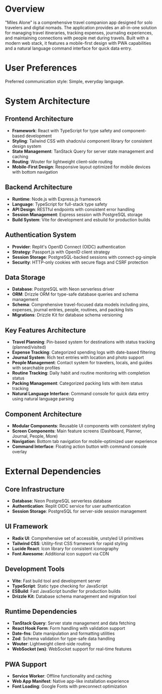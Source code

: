 # Overview

"Miles Alone" is a comprehensive travel companion app designed for solo travelers and digital nomads. The application provides an all-in-one solution for managing travel itineraries, tracking expenses, journaling experiences, and maintaining connections with people met during travels. Built with a modern web stack, it features a mobile-first design with PWA capabilities and a natural language command interface for quick data entry.

# User Preferences

Preferred communication style: Simple, everyday language.

# System Architecture

## Frontend Architecture
- **Framework**: React with TypeScript for type safety and component-based development
- **Styling**: Tailwind CSS with shadcn/ui component library for consistent design system
- **State Management**: TanStack Query for server state management and caching
- **Routing**: Wouter for lightweight client-side routing
- **Mobile-First Design**: Responsive layout optimized for mobile devices with bottom navigation

## Backend Architecture
- **Runtime**: Node.js with Express.js framework
- **Language**: TypeScript for full-stack type safety
- **API Design**: RESTful endpoints with consistent error handling
- **Session Management**: Express session with PostgreSQL storage
- **Build System**: Vite for development and esbuild for production builds

## Authentication System
- **Provider**: Replit's OpenID Connect (OIDC) authentication
- **Strategy**: Passport.js with OpenID client strategy
- **Session Storage**: PostgreSQL-backed sessions with connect-pg-simple
- **Security**: HTTP-only cookies with secure flags and CSRF protection

## Data Storage
- **Database**: PostgreSQL with Neon serverless driver
- **ORM**: Drizzle ORM for type-safe database queries and schema management
- **Schema**: Comprehensive travel-focused data models including pins, expenses, journal entries, people, routines, and packing lists
- **Migrations**: Drizzle Kit for database schema versioning

## Key Features Architecture
- **Travel Planning**: Pin-based system for destinations with status tracking (planned/visited)
- **Expense Tracking**: Categorized spending logs with date-based filtering
- **Journal System**: Rich text entries with location and photo support
- **People Management**: Contact system for travelers, locals, and guides with searchable profiles
- **Routine Tracking**: Daily habit and routine monitoring with completion status
- **Packing Management**: Categorized packing lists with item status tracking
- **Natural Language Interface**: Command console for quick data entry using natural language parsing

## Component Architecture
- **Modular Components**: Reusable UI components with consistent styling
- **Screen Components**: Main feature screens (Dashboard, Planner, Journal, People, More)
- **Navigation**: Bottom tab navigation for mobile-optimized user experience
- **Command Interface**: Floating action button with command console overlay

# External Dependencies

## Core Infrastructure
- **Database**: Neon PostgreSQL serverless database
- **Authentication**: Replit OIDC service for user authentication
- **Session Storage**: PostgreSQL for server-side session management

## UI Framework
- **Radix UI**: Comprehensive set of accessible, unstyled UI primitives
- **Tailwind CSS**: Utility-first CSS framework for rapid styling
- **Lucide React**: Icon library for consistent iconography
- **Font Awesome**: Additional icon support via CDN

## Development Tools
- **Vite**: Fast build tool and development server
- **TypeScript**: Static type checking for JavaScript
- **ESBuild**: Fast JavaScript bundler for production builds
- **Drizzle Kit**: Database schema management and migration tool

## Runtime Dependencies
- **TanStack Query**: Server state management and data fetching
- **React Hook Form**: Form handling with validation support
- **Date-fns**: Date manipulation and formatting utilities
- **Zod**: Schema validation for type-safe data handling
- **Wouter**: Lightweight client-side routing
- **WebSocket (ws)**: WebSocket support for real-time features

## PWA Support
- **Service Worker**: Offline functionality and caching
- **Web App Manifest**: Native app-like installation experience
- **Font Loading**: Google Fonts with preconnect optimization